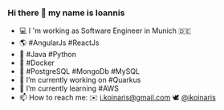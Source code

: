 ### Hi there 👋 my name is Ioannis

- :computer: I 'm working as Software Engineer in Munich :de:
- :earth_americas: #AngularJs #ReactJs
- :wrench: #Java #Python
- :whale: #Docker
- :open_file_folder: #PostgreSQL #MongoDb #MySQL
- :pencil: I’m currently working on #Quarkus
- :book: I’m currently learning #AWS
- 📫 How to reach me: :envelope: i.koinaris@gmail.com :dove: [@ikoinaris](https://twitter.com/ikoinaris)
